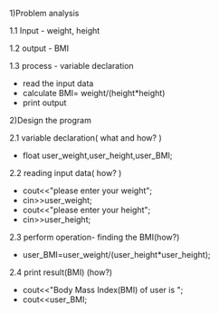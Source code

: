 1)Problem analysis 

1.1 Input - weight, height

1.2 output - BMI

1.3 process - variable declaration
   - read the input data
   - calculate BMI= weight/(height*height)
   - print output

2)Design the program

2.1 variable declaration( what and how? )
   - float user_weight,user_height,user_BMI;
     
2.2 reading input data( how? )
   - cout<<"please enter your weight";
   - cin>>user_weight;
   - cout<<"please enter your height";
   - cin>>user_height;
     
2.3 perform operation- finding the BMI(how?)
   - user_BMI=user_weight/(user_height*user_height);
     
2.4 print result(BMI) (how?)
   - cout<<"Body Mass Index(BMI) of user is ";
   - cout<<user_BMI;
